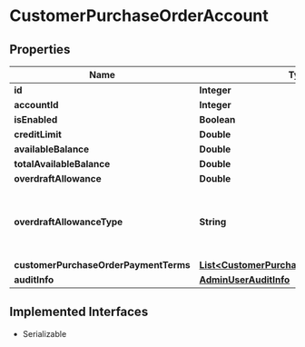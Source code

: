 

# CustomerPurchaseOrderAccount


## Properties

| Name | Type | Description | Notes |
|------------ | ------------- | ------------- | -------------|
|**id** | **Integer** |  |  [optional] |
|**accountId** | **Integer** |  |  [optional] |
|**isEnabled** | **Boolean** |  |  [optional] |
|**creditLimit** | **Double** |  |  [optional] |
|**availableBalance** | **Double** |  |  [optional] |
|**totalAvailableBalance** | **Double** |  |  [optional] |
|**overdraftAllowance** | **Double** |  |  [optional] |
|**overdraftAllowanceType** | **String** | Indicates type of overdraft. Possible values are \&quot;Percent\&quot; and \&quot;Amount\&quot; |  [optional] |
|**customerPurchaseOrderPaymentTerms** | [**List&lt;CustomerPurchaseOrderPaymentTerm&gt;**](CustomerPurchaseOrderPaymentTerm.md) |  |  [optional] |
|**auditInfo** | [**AdminUserAuditInfo**](AdminUserAuditInfo.md) |  |  [optional] |


## Implemented Interfaces

* Serializable


